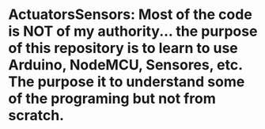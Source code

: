 # ActuatorsSensors: Most of the code is NOT of my authority... the purpose of this repository is to learn to use Arduino, NodeMCU, Sensores, etc. The purpose it to understand some of the programing but not from scratch.
